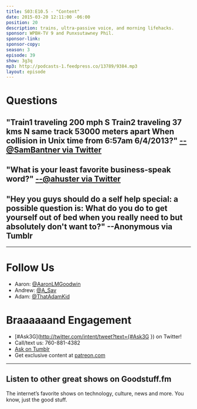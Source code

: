 ```yaml
---
title: S03:E10.5 - "Content"
date: 2015-03-20 12:11:00 -06:00
position: 20
description: trains, ultra-passive voice, and morning lifehacks.
sponsor: WPBH-TV 9 and Punxsutawney Phil.
sponsor-link: 
sponsor-copy: 
season: 3
episode: 39
show: 3g3q
mp3: http://podcasts-1.feedpress.co/13789/9384.mp3
layout: episode
---
```


# Questions

## "Train1 traveling 200 mph S Train2 traveling 37 kms N same track 53000 meters apart When collision in Unix time from 6:57am 6/4/2013?" [--@SamBantner via Twitter](http://twitter.com/SamBantner/status/574376464436621313)

## "What is your least favorite business-speak word?" [--@ahuster via Twitter](http://ift.tt/1w4AmrA)

## "Hey you guys should do a self help special: a possible question is: What do you do to get yourself out of bed when you really need to but absolutely don't want to?" --Anonymous via Tumblr

***

# Follow Us
* Aaron: [@AaronLMGoodwin](http://twitter.com/aaronlmgoodwin)
* Andrew: [@A_Sav](http://twitter.com/a_sav)
* Adam: [@ThatAdamKid](http://twitter.com/thatadamkid)

# Braaaaaand Engagement
* [#Ask3G](http://twitter.com/intent/tweet?text={#Ask3G }) on Twitter!
* Call/text us: 760-881-4382
* [Ask on Tumblr](http://3g3q.co/ask)
* Get exclusive content at [patreon.com](http://www.patreon.com/3g3q)

***

## Listen to other great shows on Goodstuff.fm
The internet’s favorite shows on technology, culture, news and more. You know, just the good stuff.
